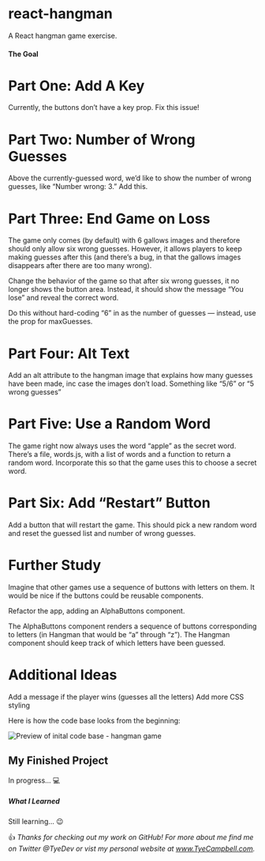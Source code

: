 # react-hangman
A React hangman game exercise.

#### The Goal

# Part One: Add A Key

Currently, the buttons don’t have a key prop. Fix this issue!

# Part Two: Number of Wrong Guesses

Above the currently-guessed word, we’d like to show the number of wrong guesses, like “Number wrong: 3.” Add this.

# Part Three: End Game on Loss

The game only comes (by default) with 6 gallows images and therefore should only allow six wrong guesses. However, it allows players to keep making guesses after this (and there’s a bug, in that the gallows images disappears after there are too many wrong).

Change the behavior of the game so that after six wrong guesses, it no longer shows the button area. Instead, it should show the message “You lose” and reveal the correct word.

Do this without hard-coding “6” in as the number of guesses — instead, use the prop for maxGuesses.

# Part Four: Alt Text

Add an alt attribute to the hangman image that explains how many guesses have been made, inc case the images don’t load. Something like “5/6” or “5 wrong guesses”

# Part Five: Use a Random Word

The game right now always uses the word “apple” as the secret word. There’s a file, words.js, with a list of words and a function to return a random word. Incorporate this so that the game uses this to choose a secret word.

# Part Six: Add “Restart” Button

Add a button that will restart the game. This should pick a new random word and reset the guessed list and number of wrong guesses.

# Further Study

Imagine that other games use a sequence of buttons with letters on them. It would be nice if the buttons could be reusable components.

Refactor the app, adding an AlphaButtons component.

The AlphaButtons component renders a sequence of buttons corresponding to letters (in Hangman that would be “a” through “z”). The Hangman component should keep track of which letters have been guessed.

# Additional Ideas

Add a message if the player wins (guesses all the letters)
Add more CSS styling

Here is how the code base looks from the beginning:

![Preview of inital code base - hangman game](docs/preview.gif)


## My Finished Project

In progress... 💻

##### What I Learned

Still learning... 😉


:thumbsup: *Thanks for checking out my work on GitHub! For more about me find me on Twitter @TyeDev or vist my personal website at www.TyeCampbell.com.*
